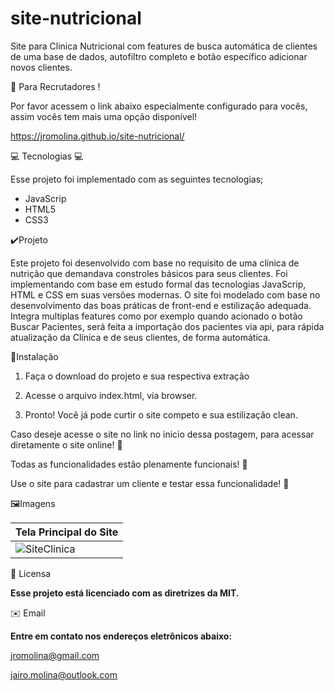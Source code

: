 # site-nutricional

Site para Clinica Nutricional com features de busca automática de clientes de uma base de dados, autofiltro completo e botão específico adicionar novos clientes.

:angel: Para Recrutadores !

Por favor acessem o link abaixo especialmente configurado para vocês, assim vocês tem mais uma opção disponível!

https://jromolina.github.io/site-nutricional/

:computer: Tecnologias :computer:

Esse projeto foi implementado com as seguintes tecnologias;
 * JavaScrip
 * HTML5
 * CSS3
 
✔️Projeto

Este projeto foi desenvolvido com base no requisito de uma clínica de nutrição que demandava constroles básicos para seus clientes. Foi implementando com base em estudo formal das tecnologias JavaScrip, HTML e CSS em suas versões modernas. O site foi modelado com base no desenvolvimento das boas práticas de front-end e estilização adequada. Integra multiplas features como por exemplo quando acionado o botão Buscar Pacientes, será feita a importação dos pacientes via api, para rápida atualização da Clínica e de seus clientes, de forma automática.

🚩Instalação

1. Faça o download do projeto e sua respectiva extração

2. Acesse o arquivo index.html, via browser.

3. Pronto! Você já pode curtir o site competo e sua estilização clean. 

Caso deseje acesse o site no link no inicio dessa postagem, para acessar diretamente o site online! :minidisc:

Todas as funcionalidades estão plenamente funcionais! :dart:

Use o site para cadastrar um cliente e testar essa funcionalidade! :running:

🖼️Imagens

| Tela Principal do Site |
|---|
|![SiteClinica](https://user-images.githubusercontent.com/30197988/99673691-dc344f80-2a53-11eb-8e2a-009afde894f7.png)| 

📃 Licensa

**Esse projeto está licenciado com as diretrizes da MIT.**

✉️ Email

**Entre em contato nos endereços eletrônicos abaixo:**

jromolina@gmail.com

jairo.molina@outlook.com
